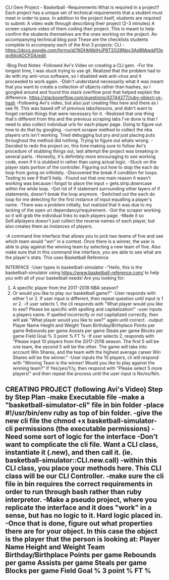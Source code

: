 CLI Gem Project - Basketball
-Requirements
What is required in a project?
Each project has a unique set of technical requirements that a student must meet in order to pass. In addition to the project itself, students are required to submit:
A video walk through describing their project (2-3 minutes)
A screen capture video of them coding their project.  This is meant to help confirm the students themselves are the ones working on the project.
An accompanying technical blog post
These are the checklists students complete to accompany each of the first 3 projects:
CLI - https://docs.google.com/forms/d/1ItDHkNbtHJP8T2G28Nqc3Ad8MppbPDpqv9AijAOCFDA/edit

-Blog Post Notes
  -Followed Avi's Video on creating a CLI gem.
  -For the longest time, I was stuck trying to use git.  Realized that the problem had to do with my anti-virus software, so I disabled web anti-virus and it proceeded to work again.
  -Didn't understand necessarily what it was meant that you want to create a collection of objects rather than hashes, so I googled around and found this stack overflow post that helped explain the difference.  https://stackoverflow.com/questions/42744277/ruby-object-vs-hash
  -Following Avi's video, but also just creating files here and there as I see fit.  This was based off of previous labs/lessons, and didn't want to forget certain things that were necessary for it.
  -Realized that one thing that's different from this and the previous scraping labs I've done is that I need to also collect individual urls for each player page. Going to figure out how to do that by googling.
  -current scraper method to collect the nba players urls isn't working.  Tried debugging but pry and just placing puts throughout the method did nothing.  Trying to figure out whats wrong.
  -Decided to redo the project on, this time making sure to follow Avi's procedure of stubbing things out, last attempt the project was breaking in several parts.
  -Honestly, it's definitely more encouraging to see working code, even if it is stubbed in rather than using actual logic.
  -Stuck on the player stats portion of the controller.  Figuring out how to stop the each do loop from going on infinitely.
  -Discovered the break if condition for loops.  Testing to see if that'll help.
  -Found out that one main reason it wasn't working was because i forgot to place the input = gets.strip.downcase within the while loop.
  -Got rid of if statement surrounding other layers of if statements, doesn't break the loop anymore.
  -Switched out the each do loop for me detecting for the first instance of input equalling a player's name.
  -There was a problem initially, but realized that it was due to my lacking of the open uri dependancy/requirement.
  -Got the scraper working so it will grab the individual links to each players page.
  -Made it so Self.allplayers doesn't just collect the reverse names of each player, but also creates them as instances of players.

  
-A command line interface that allows you to pick two teams of five and see which team would "win" in a contest.  Once there is a winner, the user is able to play against the winning team by selecting a new team of five.  Also make sure that in this command line interface, you are able to see what are the player's stats.  This uses Basketball Reference

INTERFACE
-User types in basketball-simulator
-"Hello, this is the basketball-simulator using https://www.basketball-reference.com/ to help you with all of your basketball needs!  Are you looking for:
  1. A specific player from the 2017-2018 NBA season?  
  2. Or would you like to play our basketball game?"
-User responds with either 1 or 2.  If user input is different, then repeat question until input is 1 or 2.
-if user selects 1, the cli responds with "What player would you like to see? Please be specific with spelling and capitalization!"
-user inputs a players name.  If spelled incorrectly or not capitalized correctly, then will ask "What player would you like to see?" again until correct.
-output:
    Player Name
    Height and Weight
    Team
    Birthday/Birthplace
    Points per game
    Rebounds per game
    Assists per game
    Steals per game
    Blocks per game
    Field Goal %
    3 point %
    FT %
-If user selects 2, responds with "Please input 10 players from the 2017-2018 season.  The first 5 will be one team, the second 5 will be the other. The game will take into account Win Shares, and the team with the highest average career Win Shares will be the winner."
-User inputs the 10 players, cli will respond with "Winning Team is the winner!  Would you like to play against the winning team?" If Yes/yes/Y/y, then respond with "Please select 5 more players!" and then repeat the process until the user input is No/no/N/n.


CREATING PROJECT (following Avi's Video)
Step by Step Plan
-make Executable file
  -make a "basketball-simulator-cli" file in bin folder
  -place #!/usr/bin/env ruby as top of bin folder.
  -give the new cli file the chmod +x basketball-simulator-cli permissions (the executable permissions)
-Need some sort of logic for the interface
-Don't want to complicate the cli file. Want a CLI class, instantiate it (.new), and then call it. (ie. basketball-simulator::CLI.new.call)
-within this CLI class, you place your methods here.  This CLI class will be our CLI Controller.
-make sure the cli file in bin requires the correct requirements in order to run through bash rather than ruby interpretor.
-Make a pseudo project, where you replicate the interface and it does "work" in a sense, but has no logic to it.  Hard logic placed in.
-Once that is done, figure out what properties there are for your object.  In this case the object is the player that the person is looking at:
    Player Name
    Height and Weight
    Team
    Birthday/Birthplace
    Points per game
    Rebounds per game
    Assists per game
    Steals per game
    Blocks per game
    Field Goal %
    3 point %
    FT %
-